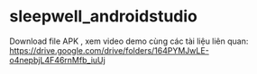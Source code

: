 # sleepwell_androidstudio

Download file APK , xem video demo cùng các tài liệu liên quan:
https://drive.google.com/drive/folders/164PYMJwLE-o4nepbjL4F46rnMfb_iuUj
